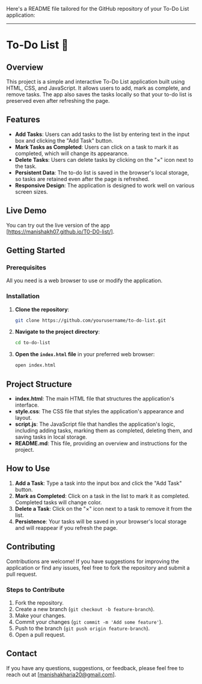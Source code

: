 Here's a README file tailored for the GitHub repository of your To-Do List application:

---

# To-Do List 📝

## Overview

This project is a simple and interactive To-Do List application built using HTML, CSS, and JavaScript. It allows users to add, mark as complete, and remove tasks. The app also saves the tasks locally so that your to-do list is preserved even after refreshing the page.

## Features

- **Add Tasks**: Users can add tasks to the list by entering text in the input box and clicking the "Add Task" button.
- **Mark Tasks as Completed**: Users can click on a task to mark it as completed, which will change its appearance.
- **Delete Tasks**: Users can delete tasks by clicking on the "×" icon next to the task.
- **Persistent Data**: The to-do list is saved in the browser's local storage, so tasks are retained even after the page is refreshed.
- **Responsive Design**: The application is designed to work well on various screen sizes.

## Live Demo

You can try out the live version of the app [https://manishakh07.github.io/T0-D0-list/].

## Getting Started

### Prerequisites

All you need is a web browser to use or modify the application.

### Installation

1. **Clone the repository**:
    ```bash
    git clone https://github.com/yourusername/to-do-list.git
    ```
2. **Navigate to the project directory**:
    ```bash
    cd to-do-list
    ```
3. **Open the `index.html` file** in your preferred web browser:
    ```bash
    open index.html
    ```

## Project Structure

- **index.html**: The main HTML file that structures the application's interface.
- **style.css**: The CSS file that styles the application's appearance and layout.
- **script.js**: The JavaScript file that handles the application's logic, including adding tasks, marking them as completed, deleting them, and saving tasks in local storage.
- **README.md**: This file, providing an overview and instructions for the project.

## How to Use

1. **Add a Task**: Type a task into the input box and click the "Add Task" button.
2. **Mark as Completed**: Click on a task in the list to mark it as completed. Completed tasks will change color.
3. **Delete a Task**: Click on the "×" icon next to a task to remove it from the list.
4. **Persistence**: Your tasks will be saved in your browser's local storage and will reappear if you refresh the page.

## Contributing

Contributions are welcome! If you have suggestions for improving the application or find any issues, feel free to fork the repository and submit a pull request.

### Steps to Contribute

1. Fork the repository.
2. Create a new branch (`git checkout -b feature-branch`).
3. Make your changes.
4. Commit your changes (`git commit -m 'Add some feature'`).
5. Push to the branch (`git push origin feature-branch`).
6. Open a pull request.

## Contact

If you have any questions, suggestions, or feedback, please feel free to reach out at [manishakharia20@gmail.com].
